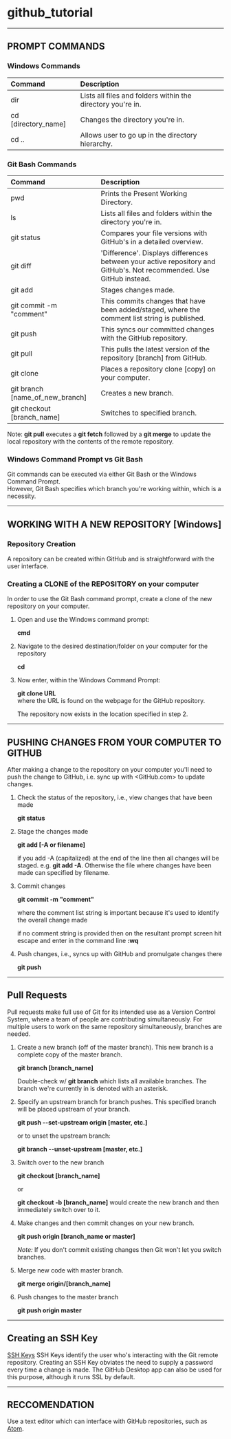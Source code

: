 # github_tutorial
---

## PROMPT COMMANDS


### Windows Commands
| Command | Description |
| :------ | :---------- |
| dir |  Lists all files and folders within the  directory you're in. |
| cd [directory_name]| Changes the directory you're in. |
| cd .. | Allows user to go up in the directory hierarchy. |


### Git Bash Commands
| Command | Description |
| :------ | :-----------|
| pwd | Prints the Present Working Directory.
| ls | Lists all files and folders within the  directory you're in.
| git status | Compares your file versions with GitHub's in a detailed overview.
| git diff | 'Difference'. Displays differences between your active repository and GitHub's. Not recommended. Use GitHub instead.
| git add | Stages changes made.
| git commit -m "comment" | This commits changes that have been added/staged, where the comment list string is published.
| git push | This syncs our committed changes with the GitHub repository.
| git pull | This pulls the latest version of the repository [branch] from GitHub.
| git clone <url> | Places a repository clone [copy] on your computer.
| git branch [name_of_new_branch] | Creates a new branch.
| git checkout [branch_name] | Switches to specified branch.


Note: **git pull** executes a **git fetch** followed by a **git merge** to update the local repository with the contents of the remote repository.


### Windows Command Prompt vs Git Bash
Git commands can be executed via either Git Bash or the Windows Command Prompt.  
However, Git Bash specifies which branch you're working within, which is a necessity.


---


## WORKING WITH A NEW REPOSITORY [Windows]

### Repository Creation
A repository can be created within GitHub and is straightforward with the user interface.

### Creating a CLONE of the REPOSITORY on your computer
In order to use the Git Bash command prompt, create a clone of the new repository on your computer.

1. Open and use the Windows command prompt:

   **cmd**


2. Navigate to the desired destination/folder on your computer for the repository

   **cd**


3. Now enter, within the Windows Command Prompt:

   **git clone URL**  
   where the URL is found on the webpage for the GitHub repository.

   The repository now exists in the location specified in step 2.


---


## PUSHING CHANGES FROM YOUR COMPUTER TO GITHUB
After making a change to the repository on your computer you'll need to push the change to GitHub, i.e. sync up with <GitHub.com> to update changes.

1. Check the status of the repository, i.e., view changes that have been made

   **git status**


2. Stage the changes made

   **git add [-A or filename]**

   if you add -A (capitalized) at the end of the line then all changes will be staged. e.g. **git add -A**.  Otherwise the file where changes have been made can specified by filename.


3. Commit changes

   **git commit -m "comment"**

   where the comment list string is important because it's used to identify the overall change made

   if no comment string is provided then on the resultant prompt screen hit escape and enter in the command line **:wq**


4. Push changes, i.e., syncs up with GitHub and promulgate changes there

   **git push**


---

## Pull Requests
Pull requests make full use of Git for its intended use as a Version Control System, where a team of people are contributing simultaneously. For multiple users to work on the same repository simultaneously, branches are needed.

1. Create a new branch (off of the master branch).  This new branch is a complete copy of the master branch.

   **git branch [branch_name]**

   Double-check w/ **git branch** which lists all available branches.  The branch we're currently in is denoted with an asterisk.

2. Specify an upstream branch for branch pushes.  This specified branch will be placed upstream of your branch.

   **git push --set-upstream origin [master, etc.]**

   or to unset the upstream branch:

   **git branch --unset-upstream [master, etc.]**

3. Switch over to the new branch

   **git checkout [branch_name]**

   or

   **git checkout -b [branch_name]** would create the new branch and then immediately switch over to it.

4. Make changes and then commit changes on your new branch.

   **git push origin [branch_name or master]**

   *Note:* If you don't commit existing changes then Git won't let you switch branches.

5. Merge new code with master branch.

   **git merge origin/[branch_name]**

6. Push changes to the master branch

   **git push origin master**

---

## Creating an SSH Key
[SSH Keys](https://docs.github.com/en/github/authenticating-to-github/generating-a-new-ssh-key-and-adding-it-to-the-ssh-agent)
SSH Keys identify the user who's interacting with the Git remote repository.  Creating an SSH Key obviates the need to supply a password every time a change is made.  The GitHub Desktop app can also be used for this purpose, although it runs SSL by default.

---

## RECCOMENDATION
Use a text editor which can interface with GitHub repositories, such as [Atom](https://atom.io).
